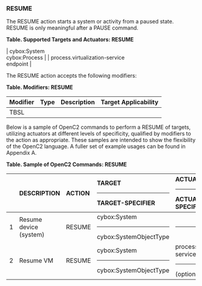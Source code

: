 ### RESUME
The RESUME action starts a system or activity from a paused state.
RESUME is only meaningful after a PAUSE command.

**Table. Supported Targets and Actuators: RESUME**

| cybox:System<br>cybox:Process |  | process.virtualization-service<br>endpoint | 

The RESUME action accepts the following modifiers:

**Table. Modifiers: RESUME**

| Modifier | Type | Description | Target Applicability | 
| :--- | :--- | :--- | :--- | 
| TBSL |  |  |  | 

Below is a sample of OpenC2 commands to perform a RESUME of targets, utilizing actuators at different levels of specificity, qualified by modifiers to the action as appropriate. These samples are intended to show the flexibility of the OpenC2 language. A fuller set of example usages can be found in Appendix A.

**Table. Sample of OpenC2 Commands: RESUME**

|  | DESCRIPTION | ACTION | TARGET<hr>TARGET-SPECIFIER | ACTUATOR<hr>ACTUATOR-SPECIFIER | MODIFIER | 
| :--- | :--- | :--- | :--- | :--- | :--- | 
| 1 | Resume device (system) | RESUME | cybox:System<hr>cybox:SystemObjectType | <hr> |  | 
| 2 | Resume VM | RESUME | cybox:System<hr>cybox:SystemObjectType | process.virtualization-service<hr>(optional) |  | 
